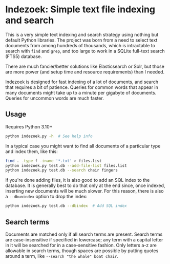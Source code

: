 # Indezoek: Simple text file indexing and search

This is a very simple text indexing and search strategy using nothing but default Python libraries. The project was born from a need to select text documents from among hundreds of thousands, which is intractable to search with `find` and `grep`, and too large to work in a SQLite full-text search (FTS5) database.

There are much fancier/better solutions like Elasticsearch or Solr, but those are more power (and setup time and resource requirements) than I needed.

Indezoek is designed for fast indexing of a lot of documents, and search that requires a bit of patience. Queries for common words that appear in many documents might take up to a minute per gigabyte of documents. Queries for uncommon words are much faster.

## Usage

Requires Python 3.10+

```bash
python indezoek.py -h  # See help info
```

In a typical case you might want to find all documents of a particular type and index them, like this:

```bash
find . -type f -iname '*.txt' > files.list
python indezoek.py test.db --add-file-list files.list
python indezoek.py test.db --search chair fingers
```

If you're done adding files, it is also good to add an SQL index to the database. It is generally best to do that only at the end since, once indexed, inserting new documents will be much slower. For this reason, there is also a `--dbunindex` option to drop the index:

```bash
python indezoek.py test.db --dbindex  # Add SQL index
```

## Search terms

Documents are matched only if all search terms are present. Search terms are case-insensitive if specified in lowercase; any term with a capital letter in it will be searched for in a case-sensitive fashion. Only letters a-z are allowable in search terms, though spaces are possible by putting quotes around a term, like `--search "the whale" boat chair`.
